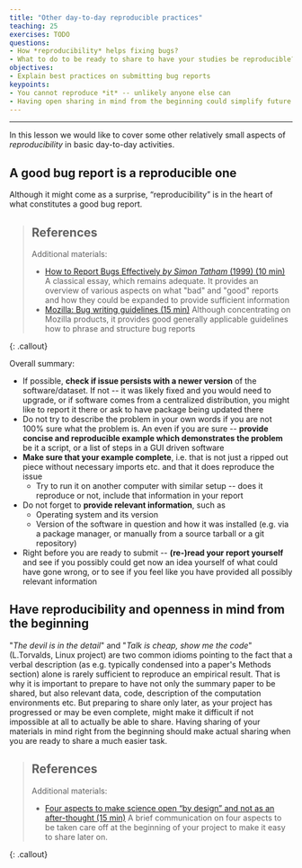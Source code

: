 ```yaml
---
title: "Other day-to-day reproducible practices"
teaching: 25
exercises: TODO
questions:
- How *reproducibility* helps fixing bugs?
- What to do to be ready to share to have your studies be reproducible?
objectives:
- Explain best practices on submitting bug reports
keypoints:
- You cannot reproduce *it* -- unlikely anyone else can
- Having open sharing in mind from the beginning could simplify future reproducibility
---
```


---

In this lesson we would like to cover some other relatively small
aspects of *reproducibility* in basic day-to-day activities.

## A good bug report is a reproducible one

Although it might come as a surprise, “reproducibility” is in the
heart of what constitutes a good bug report.


> ## References
>
> Additional materials:
>
> - [How to Report Bugs Effectively  *by Simon Tatham* (1999) (10 min)](http://www.chiark.greenend.org.uk/~sgtatham/bugs.html)
>   A classical essay, which remains adequate.  It provides an
>   overview of various aspects on what "bad" and "good" reports and how they could be expanded to
>   provide sufficient information
> - [Mozilla: Bug writing guidelines (15 min)](https://developer.mozilla.org/en-US/docs/Mozilla/QA/Bug_writing_guidelines)
>   Although concentrating on Mozilla products, it provides good
>   generally applicable guidelines how to phrase and structure
>   bug reports
>
{: .callout}

Overall summary:
- If possible, **check if issue persists with a newer version** of the
  software/dataset. If not -- it was likely fixed and you would need
  to upgrade, or if software comes from a centralized distribution,
  you might like to report it there or ask to have package being
  updated there
- Do not try to describe the problem in your own words if you are not
  100% sure what the problem is. An even if you are sure -- **provide
  concise and reproducible example which demonstrates the problem** be
  it a script, or a list of steps in a GUI driven software
- **Make sure that your example complete**, i.e. that is not just a
  ripped out piece without necessary imports etc. and that it does
  reproduce the issue
  - Try to run it on another computer with similar setup -- does it
    reproduce or not, include that information in your report
- Do not forget to **provide relevant information**, such as
  - Operating system and its version
  - Version of the software in question and how it was installed
    (e.g. via a package manager, or manually from a source tarball
    or a git repository)
- Right before you are ready to submit -- **(re-)read your report
  yourself** and see if you possibly could get now an idea yourself of
  what could have gone wrong, or to see if you feel like you have
  provided all possibly relevant information

## Have reproducibility and openness in mind from the beginning

"*The devil is in the detail*" and "*Talk is cheap, show me the code*"
(L.Torvalds, Linux project) are two common idioms pointing to the fact
that a verbal description (as e.g. typically condensed into a paper's
Methods section) alone is rarely sufficient to reproduce an empirical
result.  That is why it is important to prepare to have not only the
summary paper to be shared, but also relevant data, code, description
of the computation environments etc.  But preparing to share only
later, as your project has progressed or may be even complete, might
make it difficult if not impossible at all to actually be able to
share.  Having sharing of your materials in mind right from the
beginning should make actual sharing when you are ready to share a
much easier task.

> ## References
>
> Additional materials:
>
> - [Four aspects to make science open “by design” and not as an after-thought (15 min)](http://dx.doi.org/10.1186/s13742-015-0072-7)
>   A brief communication on four aspects to be taken care off at the
>   beginning of your project to make it easy to share later on.
>
{: .callout}
